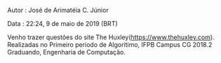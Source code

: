 Autor : José de Arimatéia C. Júnior

Data : 22:24, 9 de maio de 2019 (BRT) 

Venho trazer questões do site The Huxley(https://www.thehuxley.com).
Realizadas no Primeiro periodo de Algoritimo,
IFPB Campus CG 2018.2
Graduando, Engenharia de Computação.

